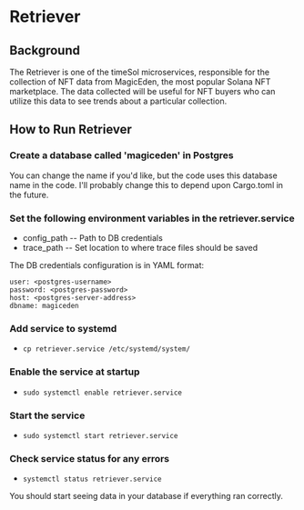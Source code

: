 # Retriever

## Background
The Retriever is one of the timeSol microservices, responsible for the collection of NFT data from MagicEden, the most popular Solana NFT marketplace. The data collected will be useful for NFT buyers who can utilize this data to see trends about a particular collection.

## How to Run Retriever

### Create a database called 'magiceden' in Postgres
You can change the name if you'd like, but the code uses this database name in the code. I'll probably change this to depend upon Cargo.toml in the future.

### Set the following environment variables in the retriever.service

* config_path -- Path to DB credentials
* trace_path -- Set location to where trace files should be saved

The DB credentials configuration is in YAML format:

```
user: <postgres-username>
password: <postgres-password>
host: <postgres-server-address>
dbname: magiceden
```
### Add service to systemd
* `cp retriever.service /etc/systemd/system/`
### Enable the service at startup
* `sudo systemctl enable retriever.service`
### Start the service
* `sudo systemctl start retriever.service`
### Check service status for any errors
* `systemctl status retriever.service`

You should start seeing data in your database if everything ran correctly.
